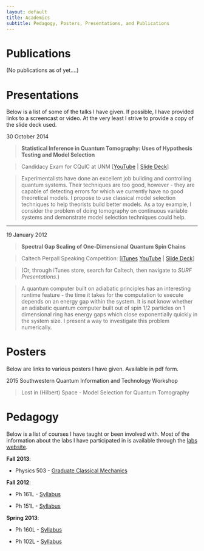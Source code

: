 ```yaml
---
layout: default
title: Academics
subtitle: Pedagogy, Posters, Presentations, and Publications
---
```


Publications
=============
(No publications as of yet....)

Presentations
==============
Below is a list of some of the talks I have given. If possible, I have provided links to a screencast or video. At the very least I strive to provide a copy of the slide deck used.

30 October 2014  
> **Statistical Inference in Quantum Tomography: Uses of Hypothesis Testing and Model Selection**

> Candidacy Exam for CQuIC at UNM [[YouTube](https://www.youtube.com/watch?v=GpJ-bbFkgac) | [Slide Deck](https://drive.google.com/file/d/0ByuLKbIlGFIiWUt6c1czVnMxQ2V4djdNaDNEbHhCcmlqb29z/view?usp=sharing)]

> Experimentalists have done an excellent job building and controlling quantum systems. Their techniques are too good, however - they are capable of 
detecting errors for which we currently have no good theoretical models. I propose to use classical model selection techniques to help theorists build 
better models. As a toy example, I consider the problem of doing tomography on continuous variable systems and demonstrate model selection techniques 
could help.

-----------------------

19 January 2012

> **Spectral Gap Scaling of One-Dimensional Quantum Spin Chains**

> Caltech Perpall Speaking Competition:  [[iTunes](https://itunes.apple.com/us/podcast/spectral-gap-scaling-one-dimensional/id422627736?i=109862222&mt=2) [YouTube](http://youtu.be/cn7IW7qTBCs)
| [Slide Deck](https://drive.google.com/file/d/0ByuLKbIlGFIiaWNtQ05HMmZsQTQ/view?usp=sharing)]

> (Or, through iTunes store, search for Caltech, then navigate to _SURF Presentations_.)

> A quantum computer built on adiabatic principles has an interesting runtime feature - the time it takes for the computation to execute depends on an 
energy gap within the system. It is not know whether an adiabatic quantum computer built out of spin 1/2 particles on 1 dimensional ring has energy gaps 
which close exponentially quickly in the system size. I present a way to investigate this problem numerically.

Posters
========
Below are links to various posters I have given. Available in pdf form.

2015 Southwestern Quantum Information and Technology Workshop

> Lost in (Hilbert) Space - Model Selection for Quantum Tomography

Pedagogy
==========

Below is a list of courses I have taught or been involved with. Most of the information about the labs I have participated in is available through the [labs website](http://physics.unm.edu/Regener/Lab/).

**Fall 2013**:

* Physics 503 - [Graduate Classical Mechanics](http://info.phys.unm.edu/~caves/courses/phys503-f13/info.html)

**Fall 2012**: 

* Ph 161L - [Syllabus](https://app.box.com/s/1edxkijegls21bpe5i8m)

* Ph 151L - [Syllabus](https://app.box.com/s/0dmrtcpbe0czophtpx1p)

**Spring 2013**:

* Ph 160L - [Syllabus](https://app.box.com/s/tr2ztqjjpgki43lkcr1m)

* Ph 102L - [Syllabus](https://app.box.com/s/g2b2nrhhkomeraz6jyb0)
